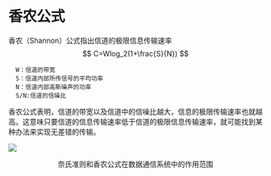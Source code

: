 # 香农公式

香农（Shannon）公式指出信道的极限信息传输速率
$$
C=Wlog_2(1+\frac{S}{N})
$$

```
  W：信道的带宽
  S：信道内部所传信号的平均功率
  N：信道内部高斯噪声的功率
  S/N:信道的信噪比
```

香农公式表明，信道的带宽以及信道中的信噪比越大，信息的极限传输速率也就越高。这意味只要信道的信息传输速率低于信道的极限信息传输速率，就可能找到某种办法来实现无差错的传输。





![](https://cdn.jsdelivr.net/gh/ZanderZhao/img20/file/20191104143545.png)



<center>奈氏准则和香农公式在数据通信系统中的作用范围</center>




